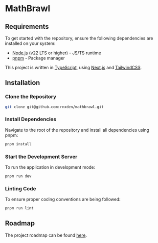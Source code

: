 # MathBrawl

## Requirements

To get started with the repository, ensure the following dependencies are installed on your system:

- [Node.js](https://nodejs.org/en/download) (v22 LTS or higher) - JS/TS runtime
- [pnpm](https://pnpm.io/installation) - Package manager

This project is written in [TypeScript](https://www.typescriptlang.org/), using [Next.js](https://nextjs.org/) and [TailwindCSS](https://tailwindcss.com/).

## Installation

### Clone the Repository

```bash
git clone git@github.com:rnxden/mathbrawl.git
```

### Install Dependencies

Navigate to the root of the repository and install all dependencies using pnpm:

```bash
pnpm install
```

### Start the Development Server

To run the application in development mode:

```bash
pnpm run dev
```

### Linting Code

To ensure proper coding conventions are being followed:

```bash
pnpm run lint
```

## Roadmap

The project roadmap can be found [here](ROADMAP.md).

